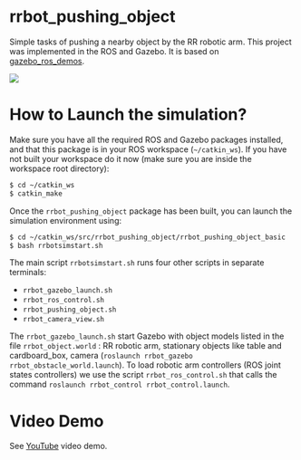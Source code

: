 # rrbot_pushing_object
Simple tasks of pushing a nearby object by the RR robotic arm. This project was implemented in the ROS and Gazebo.
It is based on [gazebo_ros_demos](https://github.com/ros-simulation/gazebo_ros_demos).

<img src="https://github.com/srebroa/rrbot_pushing_object/blob/master/rrbot_pushing_object_basic/screenshots/rrbot_pushing_object.jpg"/>

# How to Launch the simulation?
Make sure you have all the required ROS and Gazebo packages installed, and that this package is in your ROS workspace (`~/catkin_ws`).
If you have not built your workspace do it now (make sure you are inside the workspace root directory):

```sh
$ cd ~/catkin_ws
$ catkin_make
```
Once the `rrbot_pushing_object` package has been built, you can launch the simulation environment using:

```sh
$ cd ~/catkin_ws/src/rrbot_pushing_object/rrbot_pushing_object_basic
$ bash rrbotsimstart.sh
```
The main script `rrbotsimstart.sh` runs four other scripts in separate terminals:
- `rrbot_gazebo_launch.sh`
- `rrbot_ros_control.sh`
- `rrbot_pushing_object.sh`
- `rrbot_camera_view.sh`

The `rrbot_gazebo_launch.sh` start Gazebo with object models listed in the file `rrbot_object.world` : RR robotic arm, stationary objects like table and cardboard_box, camera (`roslaunch rrbot_gazebo rrbot_obstacle_world.launch`). 
To load robotic arm controllers (ROS joint states controllers) we use the script `rrbot_ros_control.sh` that calls the command `roslaunch rrbot_control rrbot_control.launch`.

# Video Demo

See [YouTube](https://www.youtube.com/watch?v=OKOyTQQcrLw) video demo.
